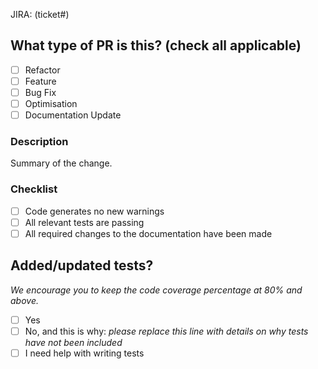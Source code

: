 JIRA: (ticket#)

## What type of PR is this? (check all applicable)

- [ ] Refactor
- [ ] Feature
- [ ] Bug Fix
- [ ] Optimisation
- [ ] Documentation Update

### Description
Summary of the change.

### Checklist
- [ ] Code generates no new warnings
- [ ] All relevant tests are passing
- [ ] All required changes to the documentation have been made

## Added/updated tests?
_We encourage you to keep the code coverage percentage at 80% and above._

- [ ] Yes
- [ ] No, and this is why: _please replace this line with details on why tests
  have not been included_
- [ ] I need help with writing tests